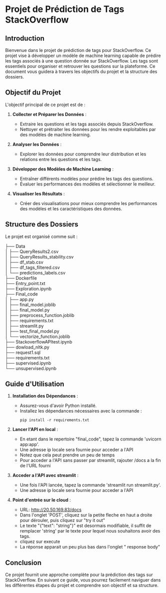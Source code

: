 # Projet de Prédiction de Tags StackOverflow

## Introduction

Bienvenue dans le projet de prédiction de tags pour StackOverflow. Ce projet vise à développer un modèle de machine learning capable de prédire les tags associés à une question donnée sur StackOverflow. Les tags sont essentiels pour organiser et retrouver les questions sur la plateforme. Ce document vous guidera à travers les objectifs du projet et la structure des dossiers.

## Objectif du Projet

L'objectif principal de ce projet est de :

1. **Collecter et Préparer les Données** :
   - Extraire les questions et les tags associés depuis StackOverflow.
   - Nettoyer et prétraiter les données pour les rendre exploitables par des modèles de machine learning.

2. **Analyser les Données** :
   - Explorer les données pour comprendre leur distribution et les relations entre les questions et les tags.

3. **Développer des Modèles de Machine Learning** :
   - Entraîner différents modèles pour prédire les tags des questions.
   - Évaluer les performances des modèles et sélectionner le meilleur.

4. **Visualiser les Résultats** :
   - Créer des visualisations pour mieux comprendre les performances des modèles et les caractéristiques des données.

## Structure des Dossiers

Le projet est organisé comme suit :

├── Data  
│   ├── QueryResults2.csv  
│   ├── QueryResults_stability.csv  
│   ├── df_stab.csv  
│   ├── df_tags_filtered.csv  
│   └── predictions_labels.csv  
├── Dockerfile  
├── Entry_point.txt  
├── Exploration.ipynb  
├── Final_code  
│   ├── app.py  
│   ├── final_model.joblib  
│   ├── final_model.py  
│   ├── preprocess_function.joblib  
│   ├── requirements.txt  
│   ├── streamlit.py  
│   ├── test_final_model.py  
│   └── vectorize_function.joblib  
├── StackoverflowAPItest.ipynb  
├── dowload_nltk.py  
├── request1.sql  
├── requirements.txt  
├── supervised.ipynb  
└── unsupervised.ipynb  

## Guide d'Utilisation

1. **Installation des Dépendances** :
   - Assurez-vous d'avoir Python installé.
   - Installez les dépendances nécessaires avec la commande :
     ```
     pip install -r requirements.txt
     ```

2. **Lancer l'API en local** :
   - En etant dans le repertoire "final_code", tapez la commande 'uvicorn app:app'.
   - Une adresse ip locale sera fournie pour acceder a l'API
   - Notez que cela peut prendre un peu de temps
   - Pour acceder a l'API sans passer par streamlit, rajouter /docs a la fin de l'URL fourni

3. **Acceder a l'API avec streamlit** :
   - Une fois l'API lancée, tapez la commande 'streamlit run streamlit.py'.
   - Une adresse ip locale sera fournie pour acceder a l'API

4. **Point d'entrée sur le cloud** :
   - URL: http://20.50.169.83/docs
   - Dans l'onglet 'POST', cliquez sur la petite fleche en haut a droite pour dérouler, puis cliquez sur "try it out"
   - Le texte "{"text": "string"}" est desormais modifiable, il suffit de remplacer 'string' par le texte pour lequel nous souhaitons avoir des tags.
   - cliquez sur execute
   - La réponse apparait un peu plus bas dans l'onglet " response body"


## Conclusion

Ce projet fournit une approche complète pour la prédiction des tags sur StackOverflow. En suivant ce guide, vous pourrez facilement naviguer dans les différentes étapes du projet et comprendre son objectif et sa structure.
